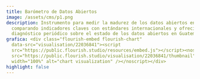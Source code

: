 ```yaml
---
title: Barómetro de Datos Abiertos
image: /assets/cms/p1.png
description: Instrumento para medir la madurez de los datos abiertos en el país,
  comparando indicadores claves con estándares internacionales y ofreciendo un
  diagnóstico periódico sobre el estado de los datos abiertos en Guatemala.
grafica: <div class="flourish-embed flourish-chart"
  data-src="visualisation/22036841"><script
  src="https://public.flourish.studio/resources/embed.js"></script><noscript><img
  src="https://public.flourish.studio/visualisation/22036841/thumbnail"
  width="100%" alt="chart visualization" /></noscript></div>
highlight: false
---
```

